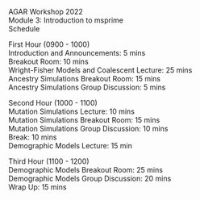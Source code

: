 AGAR Workshop 2022\
Module 3: Introduction to msprime\
Schedule

First Hour (0900 - 1000)\
Introduction and Announcements: 5 mins\
Breakout Room: 10 mins\
Wright-Fisher Models and Coalescent Lecture: 25 mins\
Ancestry Simulations Breakout Room: 15 mins\
Ancestry Simulations Group Discussion: 5 mins

Second Hour (1000 - 1100)\
Mutation Simulations Lecture: 10 mins\
Mutation Simulations Breakout Room: 15 mins\
Mutation Simulations Group Discussion: 10 mins\
Break: 10 mins\
Demographic Models Lecture: 15 min

Third Hour (1100 - 1200)\
Demographic Models Breakout Room: 25 mins\
Demographic Models Group Discussion: 20 mins\
Wrap Up: 15 mins

